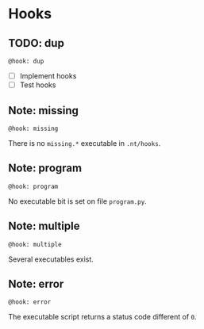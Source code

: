 # Hooks

## TODO: dup

`@hook: dup`

* [ ] Implement hooks
* [ ] Test hooks

## Note: missing

`@hook: missing`

There is no `missing.*` executable in `.nt/hooks`.

## Note: program

`@hook: program`

No executable bit is set on file `program.py`.

## Note: multiple

`@hook: multiple`

Several executables exist.

## Note: error

`@hook: error`

The executable script returns a status code different of `0`.
